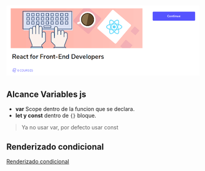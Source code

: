 <h1 align=center>
  <img src="assets/imgs/portada.png" alt="portada">
</h1>

## Alcance Variables js

- **var** Scope dentro de la funcion que se declara.
- **let y const** dentro de `{}` bloque.

> Ya no usar var, por defecto usar const

## Renderizado condicional

[Renderizado condicional](./conditional-rendering/README.md)
